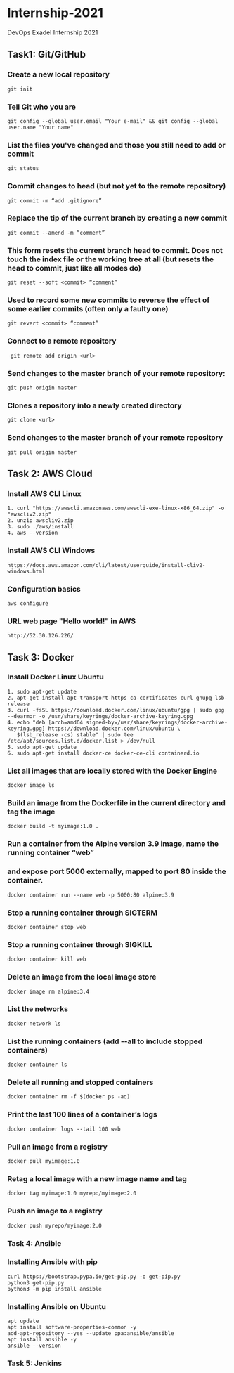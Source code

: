 # Internship-2021
DevOps Exadel Internship 2021

## Task1: Git/GitHub
### Create a new local repository
``` git init ```
### Tell Git who you are
``` git config --global user.email "Your e-mail" && git config --global user.name "Your name" ```
### List the files you've changed and those you still need to add or commit
``` git status ```
### Commit changes to head (but not yet to the remote repository)
``` git commit -m “add .gitignore” ```
### Replace the tip of the current branch by creating a new commit
``` git commit --amend -m “comment” ```
### This form resets the current branch head to commit. Does not touch the index file or the working tree at all (but resets the head to commit, just like all modes do)
``` git reset --soft <commit> “comment” ```
### Used to record some new commits to reverse the effect of some earlier commits (often only a faulty one)
``` git revert <commit> “comment” ```
### Connect to a remote repository
``` git remote add origin <url>```
### Send changes to the master branch of your remote repository:
``` git push origin master ```
### Clones a repository into a newly created directory
``` git clone <url> ```
### Send changes to the master branch of your remote repository
``` git pull origin master ```   

## Task 2: AWS Cloud
### Install AWS CLI Linux
```
1. curl "https://awscli.amazonaws.com/awscli-exe-linux-x86_64.zip" -o "awscliv2.zip"
2. unzip awscliv2.zip
3. sudo ./aws/install
4. aws --version
```
### Install AWS CLI Windows
``` https://docs.aws.amazon.com/cli/latest/userguide/install-cliv2-windows.html ```
### Configuration basics
``` aws configure ```
### URL web page "Hello world!" in AWS
``` http://52.30.126.226/ ```

## Task 3: Docker
### Install Docker Linux Ubuntu
```
1. sudo apt-get update
2. apt-get install apt-transport-https ca-certificates curl gnupg lsb-release
3. curl -fsSL https://download.docker.com/linux/ubuntu/gpg | sudo gpg --dearmor -o /usr/share/keyrings/docker-archive-keyring.gpg
4. echo "deb [arch=amd64 signed-by=/usr/share/keyrings/docker-archive-keyring.gpg] https://download.docker.com/linux/ubuntu \
   $(lsb_release -cs) stable" | sudo tee /etc/apt/sources.list.d/docker.list > /dev/null
5. sudo apt-get update
6. sudo apt-get install docker-ce docker-ce-cli containerd.io
```
### List all images that are locally stored with the Docker Engine
``` docker image ls ```
### Build an image from the Dockerfile in the current directory and tag the image
``` docker build -t myimage:1.0 . ```
### Run a container from the Alpine version 3.9 image, name the running container “web” 
### and expose port 5000 externally, mapped to port 80 inside the container.
``` docker container run --name web -p 5000:80 alpine:3.9 ```
### Stop a running container through SIGTERM 
``` docker container stop web ```
### Stop a running container through SIGKILL 
``` docker container kill web ```
### Delete an image from the local image store
``` docker image rm alpine:3.4 ```
### List the networks 
``` docker network ls ```
### List the running containers (add --all to include stopped containers)
``` docker container ls  ```
### Delete all running and stopped containers 
``` docker container rm -f $(docker ps -aq) ```
### Print the last 100 lines of a container’s logs 
``` docker container logs --tail 100 web ```
### Pull an image from a registry
``` docker pull myimage:1.0  ```
### Retag a local image with a new image name and tag 
``` docker tag myimage:1.0 myrepo/myimage:2.0 ```
### Push an image to a registry 
``` docker push myrepo/myimage:2.0 ```

### Task 4: Ansible
### Installing Ansible with pip
``` 
curl https://bootstrap.pypa.io/get-pip.py -o get-pip.py
python3 get-pip.py
python3 -m pip install ansible
```
### Installing Ansible on Ubuntu
``` 
apt update
apt install software-properties-common -y
add-apt-repository --yes --update ppa:ansible/ansible
apt install ansible -y
ansible --version
```
### Task 5: Jenkins
